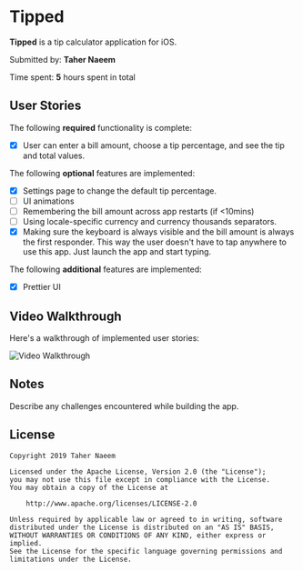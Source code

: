 # Tipped

**Tipped** is a tip calculator application for iOS.

Submitted by: **Taher Naeem**

Time spent: **5** hours spent in total

## User Stories

The following **required** functionality is complete:

* [x] User can enter a bill amount, choose a tip percentage, and see the tip and total values.

The following **optional** features are implemented:
* [x] Settings page to change the default tip percentage.
* [ ] UI animations
* [ ] Remembering the bill amount across app restarts (if <10mins)
* [ ] Using locale-specific currency and currency thousands separators.
* [x] Making sure the keyboard is always visible and the bill amount is always the first responder. This way the user doesn't have to tap anywhere to use this app. Just launch the app and start typing.

The following **additional** features are implemented:

- [x] Prettier UI

## Video Walkthrough 

Here's a walkthrough of implemented user stories:

<img src='http://g.recordit.co/eqHfvM4xFO.gif' title='Video Walkthrough' width='' alt='Video Walkthrough' />

## Notes

Describe any challenges encountered while building the app.

## License

    Copyright 2019 Taher Naeem

    Licensed under the Apache License, Version 2.0 (the "License");
    you may not use this file except in compliance with the License.
    You may obtain a copy of the License at

        http://www.apache.org/licenses/LICENSE-2.0

    Unless required by applicable law or agreed to in writing, software
    distributed under the License is distributed on an "AS IS" BASIS,
    WITHOUT WARRANTIES OR CONDITIONS OF ANY KIND, either express or implied.
    See the License for the specific language governing permissions and
    limitations under the License.
